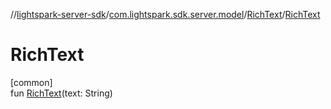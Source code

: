 //[lightspark-server-sdk](../../../index.md)/[com.lightspark.sdk.server.model](../index.md)/[RichText](index.md)/[RichText](-rich-text.md)

# RichText

[common]\
fun [RichText](-rich-text.md)(text: String)
